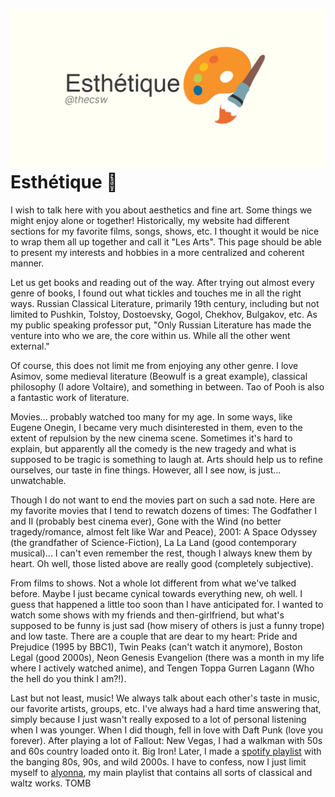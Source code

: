 ![preview](./preview.png)
Esthétique 🎨
============

I wish to talk here with you about aesthetics and fine art. Some things
we might enjoy alone or together! Historically, my website had different
sections for my favorite films, songs, shows, etc. I thought it would be
nice to wrap them all up together and call it \"Les Arts\". This page
should be able to present my interests and hobbies in a more centralized
and coherent manner.

Let us get books and reading out of the way. After trying out almost
every genre of books, I found out what tickles and touches me in all the
right ways. Russian Classical Literature, primarily 19th century,
including but not limited to Pushkin, Tolstoy, Dostoevsky, Gogol,
Chekhov, Bulgakov, etc. As my public speaking professor put, \"Only
Russian Literature has made the venture into who we are, the core within
us. While all the other went external.\"

Of course, this does not limit me from enjoying any other genre. I love
Asimov, some medieval literature (Beowulf is a great example), classical
philosophy (I adore Voltaire), and something in between. Tao of Pooh is
also a fantastic work of literature.

Movies... probably watched too many for my age. In some ways, like
Eugene Onegin, I became very much disinterested in them, even to the
extent of repulsion by the new cinema scene. Sometimes it\'s hard to
explain, but apparently all the comedy is the new tragedy and what is
supposed to be tragic is something to laugh at. Arts should help us to
refine ourselves, our taste in fine things. However, all I see now, is
just... unwatchable.

Though I do not want to end the movies part on such a sad note. Here are
my favorite movies that I tend to rewatch dozens of times: The Godfather
I and II (probably best cinema ever), Gone with the Wind (no better
tragedy/romance, almost felt like War and Peace), 2001: A Space Odyssey
(the grandfather of Science-Fiction), La La Land (good contemporary
musical)... I can\'t even remember the rest, though I always knew them
by heart. Oh well, those listed above are really good (completely
subjective).

From films to shows. Not a whole lot different from what we\'ve talked
before. Maybe I just became cynical towards everything new, oh well. I
guess that happened a little too soon than I have anticipated for. I
wanted to watch some shows with my friends and then-girlfriend, but
what\'s supposed to be funny is just sad (how misery of others is just a
funny trope) and low taste. There are a couple that are dear to my
heart: Pride and Prejudice (1995 by BBC1), Twin Peaks (can\'t watch it
anymore), Boston Legal (good 2000s), Neon Genesis Evangelion (there was
a month in my life where I actively watched anime), and Tengen Toppa
Gurren Lagann (Who the hell do you think I am?!).

Last but not least, music! We always talk about each other\'s taste in
music, our favorite artists, groups, etc. I\'ve always had a hard time
answering that, simply because I just wasn\'t really exposed to a lot of
personal listening when I was younger. When I did though, fell in love
with Daft Punk (love you forever). After playing a lot of Fallout: New
Vegas, I had a walkman with 50s and 60s country loaded onto it. Big
Iron! Later, I made a [spotify
playlist](https://open.spotify.com/playlist/3kEBOeXVLWG3Y8P3KUEn1a?si=8bcd5d952f7d4011)
with the banging 80s, 90s, and wild 2000s. I have to confess, now I just
limit myself to
[alyonna](https://open.spotify.com/playlist/4ZZv8ppIChHJeNoj5rW3oC?si=18b24d7ae7174973),
my main playlist that contains all sorts of classical and waltz works.
TOMB
